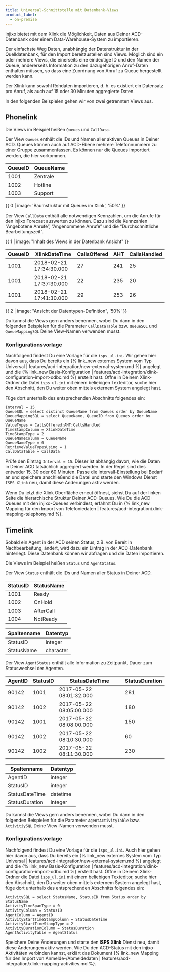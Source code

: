 ```yaml
---
title: Universal-Schnittstelle mit Datenbank-Views
product_label:
  - on-premise
---
```


injixo bietet mit dem Xlink die Möglichkeit, Daten aus Deiner ACD-Datenbank oder einem Data-Warehouse-System zu importieren.

Der einfachste Weg Daten, unabhängig der Datenstruktur in der Quelldatenbank, für den Import bereitzustellen sind Views.
Möglich sind ein oder mehrere Views, die einerseits eine eindeutige ID und den Namen der Queue, andererseits Information zu den dazugehörigen Anruf-Daten enthalten müssen, so dass eine Zuordnung von Anruf zu Queue hergestellt werden kann.

Der Xlink kann sowohl Rohdaten importieren, d.&nbsp;h. es existiert ein Datensatz pro Anruf, als auch auf 15 oder 30 Minuten aggregierte Daten.

In den folgenden Beispielen gehen wir von zwei getrennten Views aus.

## Phonelink

Die Views im Beispiel heißen `Queues` und `CallData`.

Der View `Queues` enthält die IDs und Namen aller aktiven Queues in Deiner ACD. Queues können auch auf ACD-Ebene mehrere Telefonnummern zu einer Gruppe zusammenfassen. Es können nur die Queues importiert werden, die hier vorkommen.

| QueueID | QueueName |
| ------- | ------- |
| 1001 | Zentrale |
| 1002 | Hotline |
| 1003 | Support |

{{ 0 | image: 'Baumstruktur mit Queues im Xlink', '50%' }}

Der View `CallData` enthält alle notwendigen Kennzahlen, um die Anrufe für den injixo Forecast auswerten zu können. Dazu sind die Kennzahlen “Angebotene Anrufe”, “Angenommene Anrufe” und die “Durchschnittliche Bearbeitungszeit”.

{{ 1 | image: "Inhalt des Views in der Datenbank Ansicht" }}

|QueueID | XlinkDateTime | CallsOffered | AHT | CallsHandled |
| ------- | ------- | ------- | ------- | ------- |
|1001 | 2018-02-21 17:34:30.000 | 27 | 241 | 25 |
|1001 | 2018-02-21 17:37:30.000 | 22 | 235 | 20 |
|1001 | 2018-02-21 17:41:30.000 | 29 | 253 | 26 |

{{ 2 | image: "Ansicht der Datentypen-Definition", '50%' }}

Du kannst die Views gern anders benennen, wobei Du dann in den folgenden Beispielen für die Parameter `CallDataTable` bzw. `QueueSQL` und `QueueMappingSQL` Deine View-Namen verwenden musst.

### Konfigurationsvorlage

Nachfolgend findest Du eine Vorlage für die `isps_ul.ini`. Wir gehen hier davon aus, dass Du bereits ein {% link_new externes System vom Typ Universal | features/acd-integration/new-external-system.md %} angelegt und die {% link_new Basis-Konfiguration | features/acd-integration/xlink-configuration-import-odbc.md %} erstellt hast. Öffne in Deinem Xlink-Ordner die Datei `isps_ul.ini` mit einem beliebigen Texteditor, suche hier den Abschnitt, den Du weiter oben mittels externem System angelegt hast.

Füge dort unterhalb des entsprechenden Abschnitts folgendes ein:

```
Interval = 15
QueueSQL = select distinct QueueName from Queues order by QueueName
QueueMappingSQL = select QueueName, QueueID from Queues order by QueueName
ValueTypes = CallsOffered;AHT;CallsHandled
TimeStampColumn = XlinkDateTime
TimeStampType = 2
QueueNameColumn = QueueName
QueueNameType = 0
RetrieveValueTypesUsing = 1
CallDataTable = CallData
```

Prüfe den Eintrag `Interval = 15`. Dieser ist abhängig davon, wie die Daten in Deiner ACD tatsächlich aggregiert werden. In der Regel sind dies entweder 15, 30 oder 60 Minuten. Passe die Intervall-Einstellung bei Bedarf an und speichere anschließend die Datei und starte den Windows Dienst `ISPS Xlink` neu, damit diese Änderungen aktiv werden.

Wenn Du jetzt die Xlink Oberfläche erneut öffnest, siehst Du auf der linken Seite die hierarchische Struktur Deiner ACD-Queues. Wie Du die ACD-Queues mit den injixo-Queues verbindest, erfährst Du in {% link_new Mapping für den Import von Telefoniedaten | features/acd-integration/xlink-mapping-telephony.md %}.

## Timelink

Sobald ein Agent in der ACD seinen Status, z.B. von Bereit in Nachbearbeitung, ändert, wird dazu ein Eintrag in der ACD-Datenbank hinterlegt. Diese Datenbank können wir abfragen und die Daten importieren.

Die Views im Beispiel heißen `Status` und `AgentStatus`.

Der View `Status` enthält die IDs und Namen aller Status in Deiner ACD.

StatusID | StatusName
------- | -------
1001 | Ready
1002 | OnHold
1003 | AfterCall
1004 | NotReady

Spaltenname | Datentyp
------- | -------
StatusID | integer
StatusName | character

Der View `AgentStatus` enthält alle Information zu Zeitpunkt, Dauer zum Statuswechsel der Agenten.

AgentID | StatusID | StatusDateTime | StatusDuration
------- | ------- | ------- | -------
90142 | 1001 | 2017-05-22 08:01:32.000 | 281
90142 | 1002 | 2017-05-22 08:05:00.000 | 180
90142 | 1001 | 2017-05-22 08:08:00.000 | 150
90142 | 1002 | 2017-05-22 08:10:30.000 | 60
90142 | 1002 | 2017-05-22 08:11:30.000 | 230

Spaltenname | Datentyp
------- | -------
AgentID | integer
StatusID | integer
StatusDateTime | datetime
StatusDuration | integer

Du kannst die Views gern anders benennen, wobei Du dann in den folgenden Beispielen für die Parameter `AgentActivityTable` bzw. `ActivitiySQL` Deine View-Namen verwenden musst.

### Konfigurationsvorlage

Nachfolgend findest Du eine Vorlage für die `isps_ul.ini`. Auch hier gehen hier davon aus, dass Du bereits ein {% link_new externes System vom Typ Universal | features/acd-integration/new-external-system.md %} angelegt und die {% link_new Basis-Konfiguration | features/acd-integration/xlink-configuration-import-odbc.md %} erstellt hast. Öffne in Deinem Xlink-Ordner die Datei `isps_ul.ini` mit einem beliebigen Texteditor, suche hier den Abschnitt, den Du weiter oben mittels externem System angelegt hast, füge dort unterhalb des entsprechenden Abschnitts folgendes ein:

```
ActivitySQL = select StatusName, StatusID from Status order by StatusName
ActivityTimeSpanType = 0
ActivityColumn = StatusID
AgentColumn = AgentID
ActivityStartTimeStampColumn = StatusDateTime
ActivityStartTimeStampType = 2
ActivityDurationColumn = StatusDuration
AgentActivityTable = AgentStatus
```

Speichere Deine Änderungen und starte den **ISPS Xlink** Dienst neu, damit diese Änderungen aktiv werden.
Wie Du den ACD-Status mit den injixo-Aktivitäten verbinden kannst, erklärt das Dokument {% link_new Mapping für den Import von Anmelde-/Abmeldedaten | features/acd-integration/xlink-mapping-activities.md %}.

